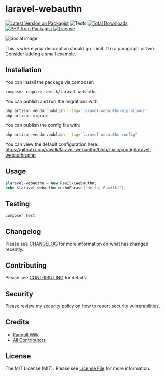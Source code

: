 # laravel-webauthn

[![Latest Version on Packagist](https://img.shields.io/packagist/v/rawilk/laravel-webauthn.svg?style=flat-square)](https://packagist.org/packages/rawilk/laravel-webauthn)
![Tests](https://github.com/rawilk/laravel-webauthn/workflows/Tests/badge.svg?style=flat-square)
[![Total Downloads](https://img.shields.io/packagist/dt/rawilk/laravel-webauthn.svg?style=flat-square)](https://packagist.org/packages/rawilk/laravel-webauthn)
[![PHP from Packagist](https://img.shields.io/packagist/php-v/rawilk/laravel-webauthn?style=flat-square)](https://packagist.org/packages/rawilk/laravel-webauthn)
[![License](https://img.shields.io/github/license/rawilk/laravel-webauthn?style=flat-square)](https://github.com/rawilk/laravel-webauthn/blob/main/LICENSE.md)

![Social image](https://banners.beyondco.de/laravel-webauthn.png?theme=light&packageManager=composer+require&packageName=rawilk%2Flaravel-webauthn&pattern=randomShapes&style=style_1&description=Add+WebAuthn+functionality+to+Laravel.&md=1&showWatermark=0&fontSize=100px&images=key)


This is where your description should go. Limit it to a paragraph or two. Consider adding a small example.

## Installation

You can install the package via composer:

```bash
composer require rawilk/laravel-webauthn
```

You can publish and run the migrations with:

```bash
php artisan vendor:publish --tag="laravel-webauthn-migrations"
php artisan migrate
```

You can publish the config file with:
```bash
php artisan vendor:publish --tag="laravel-webauthn-config"
```

You can view the default configuration here: https://github.com/rawilk/laravel-webauthn/blob/main/config/laravel-webauthn.php

## Usage

``` php
$laravel-webauthn = new Rawilk\Webauthn;
echo $laravel-webauthn->echoPhrase('Hello, Rawilk!');
```

## Testing

``` bash
composer test
```

## Changelog

Please see [CHANGELOG](CHANGELOG.md) for more information on what has changed recently.

## Contributing

Please see [CONTRIBUTING](.github/CONTRIBUTING.md) for details.

## Security

Please review [my security policy](.github/SECURITY.md) on how to report security vulnerabilities.

## Credits

- [Randall Wilk](https://github.com/rawilk)
- [All Contributors](../../contributors)

## License

The MIT License (MIT). Please see [License File](LICENSE.md) for more information.
